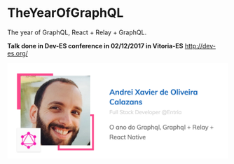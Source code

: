 # TheYearOfGraphQL
The year of GraphQL, React + Relay + GraphQL.

**Talk done in Dev-ES conference in 02/12/2017 in Vitoria-ES**
 http://dev-es.org/

![Alt text](./talkLabel.png)
